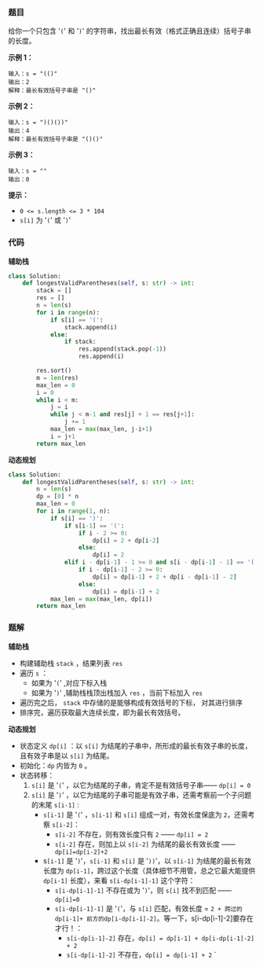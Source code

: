 ### 题目

给你一个只包含 '`(`' 和 '`)`' 的字符串，找出最长有效（格式正确且连续）括号子串的长度。

**示例 1：**

```
输入：s = "(()"
输出：2
解释：最长有效括号子串是 "()"
```

**示例 2：**

```
输入：s = ")()())"
输出：4
解释：最长有效括号子串是 "()()"
```

**示例 3：**

```
输入：s = ""
输出：0
``` 

**提示：**

- `0 <= s.length <= 3 * 104`
- `s[i]` 为 '`(`' 或 '`)`'

### 代码

**辅助栈**

```python
class Solution:
    def longestValidParentheses(self, s: str) -> int:
        stack = []
        res = []
        n = len(s)
        for i in range(n):
            if s[i] == '(':
                stack.append(i)
            else:
                if stack:
                    res.append(stack.pop(-1))
                    res.append(i)

        res.sort()
        m = len(res)
        max_len = 0
        i = 0
        while i < m:
            j = i
            while j < m-1 and res[j] + 1 == res[j+1]:
                j += 1
            max_len = max(max_len, j-i+1)
            i = j+1
        return max_len
```

**动态规划**

```python
class Solution:
    def longestValidParentheses(self, s: str) -> int:
        n = len(s)
        dp = [0] * n
        max_len = 0
        for i in range(1, n):
            if s[i] == ')':
                if s[i-1] == '(':
                    if i - 2 >= 0:
                        dp[i] = 2 + dp[i-2]
                    else:
                        dp[i] = 2
                elif i - dp[i-1] - 1 >= 0 and s[i - dp[i-1] - 1] == '(':
                    if i - dp[i-1] - 2 >= 0:
                        dp[i] = dp[i-1] + 2 + dp[i - dp[i-1] - 2]
                    else:
                        dp[i] = dp[i-1] + 2
            max_len = max(max_len, dp[i])
        return max_len
```

### 题解

**辅助栈**

- 构建辅助栈 `stack` ，结果列表 `res`
- 遍历 `s` ：
    - 如果为 '`(`' ,对应下标入栈
    - 如果为 '`)`' ,辅助栈栈顶出栈加入 `res` ，当前下标加入 `res`
- 遍历完之后， `stack` 中存储的是能够构成有效括号的下标， 对其进行排序
- 排序完，遍历获取最大连续长度，即为最长有效括号。


**动态规划**

- 状态定义 `dp[i]` ：以 `s[i]` 为结尾的子串中，所形成的最长有效子串的长度，且有效子串是以 `s[i]` 为结尾。
- 初始化：`dp` 内皆为 `0` 。
- 状态转移：
    1. `s[i]` 是 '`(`' ，以它为结尾的子串，肯定不是有效括号子串—— `dp[i] = 0`
    2. `s[i]` 是 '`)`' ，以它为结尾的子串可能是有效子串，还需考察前一个子问题的末尾 `s[i-1]` :
        - `s[i-1]` 是 '`(`' ，`s[i-1]` 和 `s[i]` 组成一对，有效长度保底为 `2`，还需考察 `s[i-2]`：
            - `s[i-2]` 不存在，则有效长度只有 `2` —— `dp[i] = 2`
            - `s[i-2]` 存在，则加上以 `s[i-2]` 为结尾的最长有效长度 ——` dp[i]=dp[i-2]+2`
        - s`[i-1]` 是 '`)`'，`s[i-1]` 和 `s[i]` 是 '`))`'，以 `s[i-1]` 为结尾的最长有效长度为 `dp[i-1]`，跨过这个长度（具体细节不用管，总之它最大能提供 `dp[i-1]` 长度），来看 `s[i-dp[i-1]-1]` 这个字符：
            - `s[i-dp[i-1]-1]` 不存在或为 '`)`'，则 `s[i]` 找不到匹配 —— `dp[i]=0`
            - `s[i-dp[i-1]-1]` 是 '`(`'，与 `s[i]` 匹配，有效长度 = `2 + 跨过的dp[i-1]+ 前方的dp[i-dp[i-1]-2]`。等一下，s[i-dp[i-1]-2]要存在才行！：
                - `s[i-dp[i-1]-2]` 存在，`dp[i] = dp[i-1] + dp[i-dp[i-1]-2] + 2`
                - `s[i-dp[i-1]-2]` 不存在，`dp[i] = dp[i-1] + 2`
`




